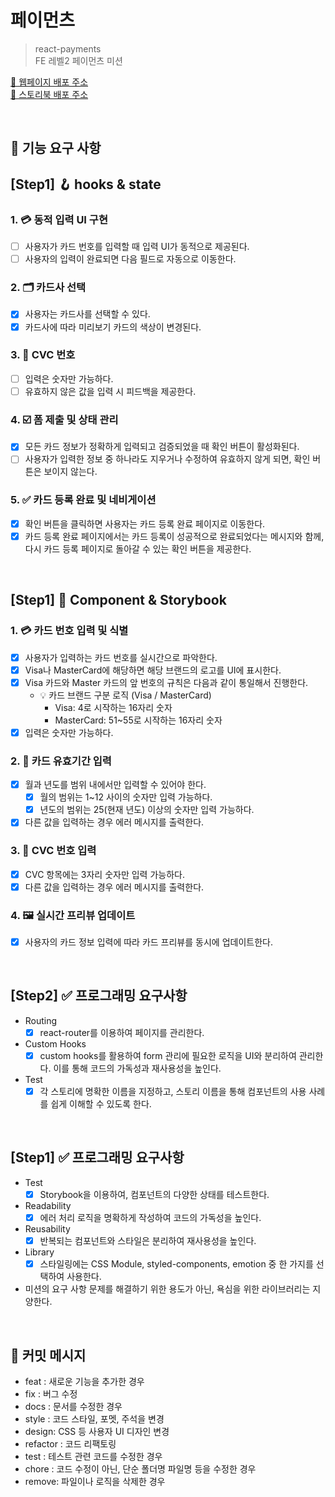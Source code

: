 # 페이먼츠

> react-payments  
> FE 레벨2 페이먼츠 미션

[🔗 웹페이지 배포 주소](https://shinjungoh.github.io/react-payments/)  
[🎨 스토리북 배포 주소](https://68009db56ddb7f7e2eb2c11e-uugkxvlfan.chromatic.com/?path=/story/app-app--default)

<br>

## 🎯 기능 요구 사항

## [Step1] 🪝 hooks & state

### 1. 💳 동적 입력 UI 구현

- [ ] 사용자가 카드 번호를 입력할 때 입력 UI가 동적으로 제공된다. 
- [ ] 사용자의 입력이 완료되면 다음 필드로 자동으로 이동한다.

### 2. 🗂️ 카드사 선택

- [x] 사용자는 카드사를 선택할 수 있다. 
- [x] 카드사에 따라 미리보기 카드의 색상이 변경된다.

### 3. 🔢 CVC 번호

- [ ] 입력은 숫자만 가능하다.
- [ ] 유효하지 않은 값을 입력 시 피드백을 제공한다.

### 4. ☑️ 폼 제출 및 상태 관리

- [x] 모든 카드 정보가 정확하게 입력되고 검증되었을 때 확인 버튼이 활성화된다.
- [ ] 사용자가 입력한 정보 중 하나라도 지우거나 수정하여 유효하지 않게 되면, 확인 버튼은 보이지 않는다.

### 5. ✅ 카드 등록 완료 및 네비게이션

- [x] 확인 버튼을 클릭하면 사용자는 카드 등록 완료 페이지로 이동한다.
- [x] 카드 등록 완료 페이지에서는 카드 등록이 성공적으로 완료되었다는 메시지와 함께, 다시 카드 등록 페이지로 돌아갈 수 있는 확인 버튼을 제공한다.

<br>

## [Step1] 🎨 Component & Storybook

### 1. 💳 카드 번호 입력 및 식별

- [x] 사용자가 입력하는 카드 번호를 실시간으로 파악한다.
- [x] Visa나 MasterCard에 해당하면 해당 브랜드의 로고를 UI에 표시한다.
- [x] Visa 카드와 Master 카드의 앞 번호의 규칙은 다음과 같이 통일해서 진행한다.
  - 💡 카드 브랜드 구분 로직 (Visa / MasterCard)
    - Visa: 4로 시작하는 16자리 숫자
    - MasterCard: 51~55로 시작하는 16자리 숫자
- [x] 입력은 숫자만 가능하다.

### 2. 🔢 카드 유효기간 입력

- [x] 월과 년도를 범위 내에서만 입력할 수 있어야 한다.
  - [x] 월의 범위는 1~12 사이의 숫자만 입력 가능하다.
  - [x] 년도의 범위는 25(현재 년도) 이상의 숫자만 입력 가능하다.
- [x] 다른 값을 입력하는 경우 에러 메시지를 출력한다.

### 3. 🥉 CVC 번호 입력

- [x] CVC 항목에는 3자리 숫자만 입력 가능하다.
- [x] 다른 값을 입력하는 경우 에러 메시지를 출력한다.

### 4. 🖼️ 실시간 프리뷰 업데이트

- [x] 사용자의 카드 정보 입력에 따라 카드 프리뷰를 동시에 업데이트한다.

<br>

## [Step2] ✅ 프로그래밍 요구사항

- Routing
  - [x] react-router를 이용하여 페이지를 관리한다.
- Custom Hooks
  - [x] custom hooks를 활용하여 form 관리에 필요한 로직을 UI와 분리하여 관리한다. 이를 통해 코드의 가독성과 재사용성을 높인다.
- Test
  - [x] 각 스토리에 명확한 이름을 지정하고, 스토리 이름을 통해 컴포넌트의 사용 사례를 쉽게 이해할 수 있도록 한다.

<br>

## [Step1] ✅ 프로그래밍 요구사항

- Test
  - [x] Storybook을 이용하여, 컴포넌트의 다양한 상태를 테스트한다.
- Readability
  - [x] 에러 처리 로직을 명확하게 작성하여 코드의 가독성을 높인다.
- Reusability
  - [x] 반복되는 컴포넌트와 스타일은 분리하여 재사용성을 높인다.
- Library
  - [x] 스타일링에는 CSS Module, styled-components, emotion 중 한 가지를 선택하여 사용한다.
- 미션의 요구 사항 문제를 해결하기 위한 용도가 아닌, 욕심을 위한 라이브러리는 지양한다.

<br>

## 📝 커밋 메시지

- feat : 새로운 기능을 추가한 경우
- fix : 버그 수정
- docs : 문서를 수정한 경우
- style : 코드 스타일, 포멧, 주석을 변경
- design: CSS 등 사용자 UI 디자인 변경
- refactor : 코드 리팩토링
- test : 테스트 관련 코드를 수정한 경우
- chore : 코드 수정이 아닌, 단순 폴더명 파일명 등을 수정한 경우
- remove: 파일이나 로직을 삭제한 경우

